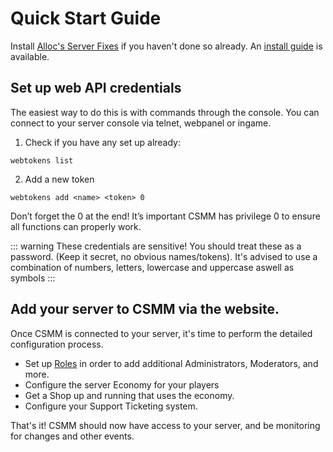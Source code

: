 # Quick Start Guide

Install [Alloc's Server Fixes](https://7dtd.illy.bz/wiki/Server%20fixes) if you haven't done so already. An [install guide](/allocs) is available. 

## Set up web API credentials

The easiest way to do this is with commands through the console. You can connect to your server console via telnet, webpanel or ingame.

1. Check if you have any set up already:

`webtokens list`

2. Add a new token

`webtokens add <name> <token> 0`

Don’t forget the 0 at the end! It’s important CSMM has privilege 0 to ensure all functions can properly work.

::: warning These credentials are sensitive! You should treat these as a password. (Keep it secret, no obvious names/tokens). It's advised to use a combination of numbers, letters, lowercase and uppercase aswell as symbols
:::

## Add your server to CSMM via the website.

Once CSMM is connected to your server, it's time to perform the detailed configuration process. 

- Set up [Roles](https://docs.csmm.app/en/CSMM/roles.html) in order to add additional Administrators, Moderators, and more.
- Configure the server Economy for your players
- Get a Shop up and running that uses the economy.
- Configure your Support Ticketing system.

That's it! CSMM should now have access to your server, and be monitoring for changes and other events.
